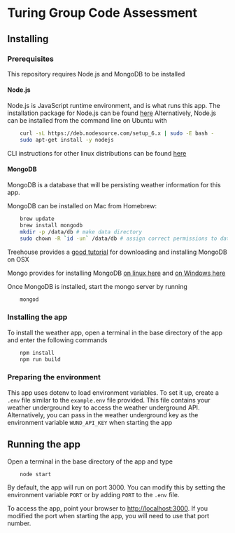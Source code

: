 # Turing Group Code Assessment

## Installing

### Prerequisites
This repository requires Node.js and MongoDB to be installed

#### Node.js
Node.js is JavaScript runtime environment, and is what runs this app.
The installation package for Node.js can be found [here](https://nodejs.org/en/download/)
Alternatively, Node.js can be installed from the command line on Ubuntu with
```bash
    curl -sL https://deb.nodesource.com/setup_6.x | sudo -E bash -
    sudo apt-get install -y nodejs
```
CLI instructions for other linux distributions can be found [here](https://nodejs.org/en/download/package-manager/)

#### MongoDB
MongoDB is a database that will be persisting weather information for this app.

MongoDB can be installed on Mac from Homebrew:
```bash
    brew update
    brew install mongodb
    mkdir -p /data/db # make data directory
    sudo chown -R `id -un` /data/db # assign correct permissions to data directory
```
Treehouse provides a [good tutorial](http://treehouse.github.io/installation-guides/mac/mongo-mac.html) for downloading and installing MongoDB on OSX

Mongo provides for installing MongoDB [on linux here](https://docs.mongodb.com/v3.0/administration/install-on-linux/) and [on Windows here](https://docs.mongodb.com/manual/tutorial/install-mongodb-on-windows/)

Once MongoDB is installed, start the mongo server by running
```bash
    mongod
```

### Installing the app
To install the weather app, open a terminal in the base directory of the app and enter the following commands
```bash
    npm install
    npm run build
```

### Preparing the environment
This app uses dotenv to load environment variables. To set it up, create a `.env` file similar to the `example.env` file provided. This file contains your weather underground key to access the weather underground API. Alternatively, you can pass in the weather underground key as the environment variable `WUND_API_KEY` when starting the app

## Running the app
Open a terminal in the base directory of the app and type
```bash
    node start
```
By default, the app will run on port 3000. You can modify this by setting the environment variable `PORT` or by adding `PORT` to the `.env` file.

To access the app, point your browser to [http://localhost:3000](http://localhost:3000). If you modified the port when starting the app, you will need to use that port number.
